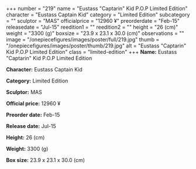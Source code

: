 +++
number = "219"
name = "Eustass &#34;Captarin&#34; Kid P.O.P Limited Edition"
character = "Eustass Captain Kid"
category = "Limited Edition"
subcategory = ""
sculptor = "MAS"
officialprice = "12960 ¥"
preorderdate = "Feb-15"
releasedate = "Jul-15"
reedition1 = ""
reedition2 = ""
height = "26 (cm)"
weight = "3300 (g)"
boxsize = "23.9 x 23.1 x 30.0 (cm)"
observations = ""
image = "/onepiecefigures/images/poster/full/219.jpg"
thumb = "/onepiecefigures/images/poster/thumb/219.jpg"
alt = "Eustass &#34;Captarin&#34; Kid P.O.P Limited Edition"
class = "limited-edition"
+++
**Name:** Eustass &#34;Captarin&#34; Kid P.O.P Limited Edition

**Character:** Eustass Captain Kid

**Category:** Limited Edition 

**Sculptor:** MAS

**Official price:** 12960 ¥

**Preorder date:** Feb-15

**Release date:** Jul-15

**Height:** 26 (cm)

**Weight:** 3300 (g)

**Box size:** 23.9 x 23.1 x 30.0 (cm)
